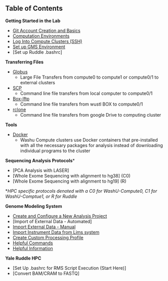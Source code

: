 # 
## Table of Contents
**Getting Started in the Lab**
  * [Git Account Creation and Basics](./getting_started/Git.md "Git")
  * [Computation Environments](./getting_started/computation_environments.md)
  * [Log Into Compute Clusters (SSH)](./getting_started/SSH.md "Logging In (SSH)")
  * [Set up GMS Environment](./getting_started/gms_set_up.md)
  * [Set up Ruddle .bashrc]

**Transferring Files**
* [Globus](./transferring_files/Globus.md "Globus")
  * Large File Transfers from compute0 to compute1 or compute0/1 to external clusters
* [SCP](./transferring_files/SCP.md "SCP")
  * Command line file transfers from local computer to compute0/1
* [Box-lftp](./transferring_files/box_lftp.md)
  * Command line file transfers from wustl BOX to compute0/1
* [rclone](./transferring_files/rclone.md)
  * Command line file transfers from google Drive to computing cluster

**Tools**
  * [Docker](./tools/Docker.md "Docker")
    * Washu Compute clusters use Docker containers that pre-installed with all the necessary packages for analysis instead of downloading individual programs to the cluster
    
**Sequencing Analysis Protocols***  
  * [PCA Analysis with LASER]
  * [Whole Exome Sequencing with alignment to hg38] (C0)
  * [Whole Exome Sequencing with alignment to hg19] (R)
    
**HPC specific protocols denoted with a C0 for WashU-Compute0, C1 for WashU-Comptue1, or R for Ruddle*
    
**Genome Modeling System**
  * [Create and Configure a New Analysis Project](./Genome_Modeling_System/create_analysis_project_GMS.md)
  * [Import of External Data - Automated]
  * [Import External Data - Manual](./Genome_Modeling_System/import_external_data_manually.md)
  * [Import Instrument Data from Lims system](https://github.com/jinlab-washu/Jin-lab.manual/blob/master/Genome_Modeling_System/import_instrument_data_from_lims_system.md)
  * [Create Custom Processing Profile](./Genome_Modeling_System/custom_processing_profile.md)
  * [Helpful Commands](./Genome_Modeling_System/gms_commands.md)
  * [Helpful Information](./Genome_Modeling_System/gms_info.md)

**Yale Ruddle HPC**
  * [Set Up .bashrc for RMS Script Execution (Start Here)]
  * [Convert BAM/CRAM to FASTQ]

